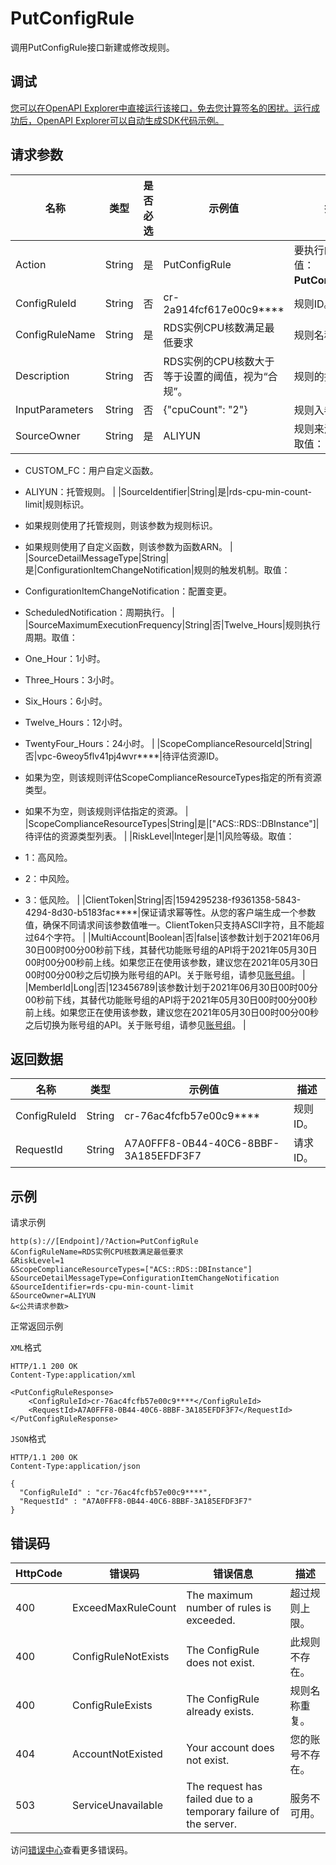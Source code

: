 # PutConfigRule

调用PutConfigRule接口新建或修改规则。

## 调试

[您可以在OpenAPI Explorer中直接运行该接口，免去您计算签名的困扰。运行成功后，OpenAPI Explorer可以自动生成SDK代码示例。](https://api.aliyun.com/#product=Config&api=PutConfigRule&type=RPC&version=2019-01-08)

## 请求参数

|名称|类型|是否必选|示例值|描述|
|--|--|----|---|--|
|Action|String|是|PutConfigRule|要执行的操作，取值：**PutConfigRule**。 |
|ConfigRuleId|String|否|cr-2a914fcf617e00c9\*\*\*\*|规则ID。 |
|ConfigRuleName|String|是|RDS实例CPU核数满足最低要求|规则名称。 |
|Description|String|否|RDS实例的CPU核数大于等于设置的阈值，视为“合规”。|规则的描述信息。 |
|InputParameters|String|否|\{"cpuCount": "2"\}|规则入参。 |
|SourceOwner|String|是|ALIYUN|规则来源的归属。取值：

 -   CUSTOM\_FC：用户自定义函数。
-   ALIYUN：托管规则。 |
|SourceIdentifier|String|是|rds-cpu-min-count-limit|规则标识。

 -   如果规则使用了托管规则，则该参数为规则标识。
-   如果规则使用了自定义函数，则该参数为函数ARN。 |
|SourceDetailMessageType|String|是|ConfigurationItemChangeNotification|规则的触发机制。取值：

 -   ConfigurationItemChangeNotification：配置变更。
-   ScheduledNotification：周期执行。 |
|SourceMaximumExecutionFrequency|String|否|Twelve\_Hours|规则执行周期。取值：

 -   One\_Hour：1小时。
-   Three\_Hours：3小时。
-   Six\_Hours：6小时。
-   Twelve\_Hours：12小时。
-   TwentyFour\_Hours：24小时。 |
|ScopeComplianceResourceId|String|否|vpc-6weoy5flv41pj4wvr\*\*\*\*|待评估资源ID。

 -   如果为空，则该规则评估ScopeComplianceResourceTypes指定的所有资源类型。
-   如果不为空，则该规则评估指定的资源。 |
|ScopeComplianceResourceTypes|String|是|\["ACS::RDS::DBInstance"\]|待评估的资源类型列表。 |
|RiskLevel|Integer|是|1|风险等级。取值：

 -   1：高风险。
-   2：中风险。
-   3：低风险。 |
|ClientToken|String|否|1594295238-f9361358-5843-4294-8d30-b5183fac\*\*\*\*|保证请求幂等性。从您的客户端生成一个参数值，确保不同请求间该参数值唯一。ClientToken只支持ASCII字符，且不能超过64个字符。 |
|MultiAccount|Boolean|否|false|该参数计划于2021年06月30日00时00分00秒前下线，其替代功能账号组的API将于2021年05月30日00时00分00秒前上线。如果您正在使用该参数，建议您在2021年05月30日00时00分00秒之后切换为账号组的API。关于账号组，请参见[账号组](~~211534~~)。 |
|MemberId|Long|否|123456789|该参数计划于2021年06月30日00时00分00秒前下线，其替代功能账号组的API将于2021年05月30日00时00分00秒前上线。如果您正在使用该参数，建议您在2021年05月30日00时00分00秒之后切换为账号组的API。关于账号组，请参见[账号组](~~211534~~)。 |

## 返回数据

|名称|类型|示例值|描述|
|--|--|---|--|
|ConfigRuleId|String|cr-76ac4fcfb57e00c9\*\*\*\*|规则ID。 |
|RequestId|String|A7A0FFF8-0B44-40C6-8BBF-3A185EFDF3F7|请求ID。 |

## 示例

请求示例

```
http(s)://[Endpoint]/?Action=PutConfigRule
&ConfigRuleName=RDS实例CPU核数满足最低要求
&RiskLevel=1
&ScopeComplianceResourceTypes=["ACS::RDS::DBInstance"]
&SourceDetailMessageType=ConfigurationItemChangeNotification
&SourceIdentifier=rds-cpu-min-count-limit
&SourceOwner=ALIYUN
&<公共请求参数>
```

正常返回示例

`XML`格式

```
HTTP/1.1 200 OK
Content-Type:application/xml

<PutConfigRuleResponse>
	<ConfigRuleId>cr-76ac4fcfb57e00c9****</ConfigRuleId>
	<RequestId>A7A0FFF8-0B44-40C6-8BBF-3A185EFDF3F7</RequestId>
</PutConfigRuleResponse>
```

`JSON`格式

```
HTTP/1.1 200 OK
Content-Type:application/json

{
  "ConfigRuleId" : "cr-76ac4fcfb57e00c9****",
  "RequestId" : "A7A0FFF8-0B44-40C6-8BBF-3A185EFDF3F7"
}
```

## 错误码

|HttpCode|错误码|错误信息|描述|
|--------|---|----|--|
|400|ExceedMaxRuleCount|The maximum number of rules is exceeded.|超过规则上限。|
|400|ConfigRuleNotExists|The ConfigRule does not exist.|此规则不存在。|
|400|ConfigRuleExists|The ConfigRule already exists.|规则名称重复。|
|404|AccountNotExisted|Your account does not exist.|您的账号不存在。|
|503|ServiceUnavailable|The request has failed due to a temporary failure of the server.|服务不可用。|

访问[错误中心](https://error-center.aliyun.com/status/product/Config)查看更多错误码。

